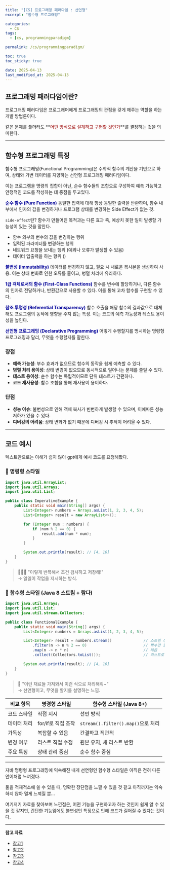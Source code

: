 ```yaml
---
title: "[CS] 프로그래밍 패러다임 : 선언형"
excerpt: "함수형 프로그래밍"

categories:
  - CS
tags:
  - [cs, programmingparadigm]

permalink: /cs/programmingparadigm/

toc: true
toc_sticky: true

date: 2025-04-13
last_modified_at: 2025-04-13
---
```


## 프로그래밍 패러다임이란?

프로그래밍 패러다임은 프로그래머에게 프로그래밍의 관점을 갖게 해주는 역할을 하는 개발 방법론이다.

같은 문제를 풀더라도 **<font color="#990000">어떤 방식으로 설계하고 구현할 것인가</font>**를 결정하는 것을 의미한다.

<hr>

## 함수형 프로그래밍 특징

함수형 프로그래밍(Functional Programming)은 수학적 함수의 계산을 기반으로 하여, 상태와 가변 데이터를 지양하는 선언형 프로그래밍 패러다임이다.

이는 프로그램을 명령의 집합이 아닌, 순수 함수들의 조합으로 구성하여 예측 가능하고 안정적인 코드를 작성하는 데 중점을 두고있다.


**<font color="#000099">순수 함수 (Pure Function)</font>**
동일한 입력에 대해 항상 동일한 출력을 반환하며, 함수 내부에서 인자의 값을 변경하거나 프로그램 상태를 변경하는 Side Effect가 없는 것.

`side-effect`란? 함수가 만들어진 목적과는 다른 효과 즉, 예상치 못한 일이 발생할 가능성이 있는 것을 말한다.
- 함수 외부의 변수의 값을 변경하는 행위
- 입력된 파라미터를 변경하는 행위
- 네트워크 요청을 보내는 행위 (예외나 오류가 발생할 수 있음)
- 데이터 입출력을 하는 항위 ()

**<font color="#000099">불변성 (Immutability)</font>**
데이터를 변경하지 않고, 필요 시 새로운 복사본을 생성하여 사용. 이는 상태 변화로 인한 오류를 줄이고, 병렬 처리에 유리하다.

**<font color="#000099">1급 객체로서의 함수 (First-Class Functions)</font>**
함수를 변수에 할당하거나, 다른 함수의 인자로 전달하거나, 반환값으로 사용할 수 있다. 이를 통해 고차 함수를 구현할 수 있다.

**<font color="#000099">참조 투명성 (Referential Transparency)</font>**
함수 호출을 해당 함수의 결과값으로 대체해도 프로그램의 동작에 영향을 주지 않는 특성. 이는 코드의 예측 가능성과 테스트 용이성을 높인다.

**<font color="#000099">선언형 프로그래밍 (Declarative Programming)</font>**
어떻게 수행할지를 명시하는 명령형 프로그래밍과 달리, 무엇을 수행할지를 말한다. 


### 장점

- **예측 가능성**: 부수 효과가 없으므로 함수의 동작을 쉽게 예측할 수 있다.
- **병렬 처리 용이성**: 상태 변경이 없으므로 동시적으로 일어나는 문제를 줄일 수 있다.
- **테스트 용이성**: 순수 함수는 독립적이므로 단위 테스트가 간편하다.
- **코드 재사용성**: 함수 조합을 통해 재사용이 용이하다.


### 단점

- **성능 이슈**: 불변성으로 인해 객체 복사가 빈번하게 발생할 수 있으며, 이에따른 성능 저하가 있을 수 있다.
- **디버깅의 어려움**: 상태 변화가 없기 때문에 디버깅 시 추적이 어려울 수 있다.

<hr>

## 코드 예시

텍스트만으로는 이해가 쉽지 않아 gpt에게 예시 코드를 요청해봤다.


### 🧱 명령형 스타일
```java
import java.util.ArrayList;
import java.util.Arrays;
import java.util.List;

public class ImperativeExample {
    public static void main(String[] args) {
        List<Integer> numbers = Arrays.asList(1, 2, 3, 4, 5);
        List<Integer> result = new ArrayList<>();

        for (Integer num : numbers) {
            if (num % 2 == 0) {
                result.add(num * num);
            }
        }

        System.out.println(result); // [4, 16]
    }
}
```
> 👷🏻‍♂️ "이렇게 반복해서 조건 검사하고 저장해!"  
> → 일일이 작업을 지시하는 방식.


### 🧼 함수형 스타일 (Java 8 스트림 + 람다)
```java
import java.util.Arrays;
import java.util.List;
import java.util.stream.Collectors;

public class FunctionalExample {
    public static void main(String[] args) {
        List<Integer> numbers = Arrays.asList(1, 2, 3, 4, 5);

        List<Integer> result = numbers.stream()              // 스트림 생성
            .filter(n -> n % 2 == 0)                         // 짝수만 필터링
            .map(n -> n * n)                                 // 제곱
            .collect(Collectors.toList());                   // 리스트로 수집

        System.out.println(result); // [4, 16]
    }
}
```
> 🍳 "이런 재료들 가져와서 이런 식으로 처리해줘~"  
> → 선언형이고, 무엇을 할지를 설명하는 느낌.


| 비교 항목   | 명령형 스타일      | 함수형 스타일 (Java 8+)            |
| ----------- | ------------------ | ---------------------------------- |
| 코드 스타일 | 직접 지시          | 선언 방식                          |
| 데이터 처리 | for/if로 직접 조작 | `stream().filter().map()`으로 처리 |
| 가독성      | 복잡할 수 있음     | 간결하고 직관적                    |
| 변경 여부   | 리스트 직접 수정   | 원본 유지, 새 리스트 반환          |
| 주요 특징   | 상태 관리 중심     | 순수 함수 중심                     |

<hr>

자바 명령형 프로그래밍에 익숙해진 내게 선연형인 함수형 스타일은 아직은 전혀 다른 언어처럼 느껴졌다.

둘을 적재적소에 쓸 수 있을 때, 명확한 장단점을 느낄 수 있을 것 같고 아직까지는 익숙하지 않아 멀게 느껴질 뿐...

여기저기 자료를 찾아보며 느낀점은, 어떤 기능을 구현하고자 하는 것인지 쉽게 알 수 있을 것 같지만, 간단한 기능임에도 불변성인 특징으로 인해 코드가 길어질 수 있다는 것이다.

<hr>

**참고 자료**

- [참고1](https://jongminfire.dev/%ED%95%A8%EC%88%98%ED%98%95-%ED%94%84%EB%A1%9C%EA%B7%B8%EB%9E%98%EB%B0%8D%EC%9D%B4%EB%9E%80)
- [참고2](https://ko.wikipedia.org/wiki/%ED%95%A8%EC%88%98%ED%98%95_%ED%94%84%EB%A1%9C%EA%B7%B8%EB%9E%98%EB%B0%8D)
- [참고3](https://hik-coding.tistory.com/330)
- [참고4](https://www.youtube.com/watch?v=UZUBfwiXXPA)
